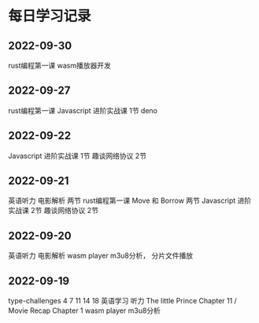 # 每日学习记录

## 2022-09-30
rust编程第一课
wasm播放器开发
## 2022-09-27
rust编程第一课
Javascript 进阶实战课 1节
deno
## 2022-09-22
Javascript 进阶实战课 1节
趣谈网络协议 2节
## 2022-09-21
英语听力 电影解析 两节
rust编程第一课 Move 和 Borrow 两节
Javascript 进阶实战课 2节
趣谈网络协议 2节
## 2022-09-20
英语听力 电影解析
wasm player m3u8分析， 分片文件播放

## 2022-09-19
type-challenges 4 7 11 14 18
英语学习 听力 The little Prince Chapter 11 / Movie Recap Chapter 1
wasm player m3u8分析
